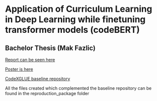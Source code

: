 # Application of Curriculum Learning in Deep Learning while finetuning transformer models (codeBERT)
## Bachelor Thesis (Mak Fazlic)

[Report can be seen here](report.pdf)

[Poster is here](poster.pdf)

[CodeXGLUE baseline repository](https://github.com/microsoft/CodeXGLUE)

All the files created which complemented the baseline repository can be found in the reproduction_package folder
